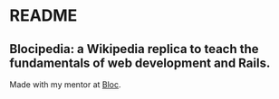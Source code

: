 # README

## Blocipedia: a Wikipedia replica to teach the fundamentals of web development and Rails.

 Made with my mentor at [Bloc](http://bloc.io).
